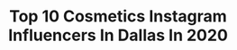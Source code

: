 ---
title: Top 10 Cosmetics Instagram Influencers In Dallas In 2020
description: >-
  Find top cosmetics Instagram influencers in Dallas in 2020. Most popular hashtags: #makeup #lashes #mua #colourpopcosmetics.
platform: Instagram
profiles:
  - username: "ashleysummarell_"
    fullname: >-
      Ashley Summarell💋
    location: "United States"
    followers: 8320
    engagement: 601
    commentsToLikes: 0.069608
    id: ck0vz2ehy6y230i19cpwrkftt
    verified: false
    hashtags: "#morphebabe, #bloodsugar, #highlighter, #supremefrost"
  - username: "viirdii"
    fullname: >-
      V I R I D I A N A  R I V A S
    location: "United States"
    followers: 38288
    engagement: 727
    commentsToLikes: 0.030235
    id: ck0ub29p5dldt0i194aln69fm
    verified: false
    hashtags: "#nyxcosmetics, #femmeluxe, #bellamibella, #fentybeauty"
  - username: "typical_white_girl_sfx"
    fullname: >-
      ☠️Morgan Shay Roberts☠️
    location: "United States"
    followers: 70669
    engagement: 352
    commentsToLikes: 0.014402
    id: ck6ufxccozopm0j712u2s2xji
    verified: false
    hashtags: "#skin, #corona, #novababe, #makeupartist"
  - username: "love_jomy"
    fullname: >-
      Jomy Ivette Leon-Lorenzo
    location: "United States"
    followers: 15440
    engagement: 441
    commentsToLikes: 0.051890
    id: ck8tbaoamuxr10j78fzl16hqy
    verified: false
    hashtags: "#hairtutorials, #thebump, #dallasmom, #instamama"
  - username: "glamby.juliee"
    fullname: >-
      ♡J u l i e e♡
    location: "United States"
    followers: 2588
    engagement: 1885
    commentsToLikes: 0.046918
    id: ck8szos6ap68l0j78a3qfnjp3
    verified: false
    hashtags: "#beautycreation, #jewelry, #lagirl, #glamour"
  - username: "uniquely_created_mua"
    fullname: >-
      Patrice M Marshall
    location: "United States"
    followers: 8013
    engagement: 528
    commentsToLikes: 0.115872
    id: ck6tx9o13wm7x0j71jmnlschf
    verified: false
    hashtags: "#makeuptutorial, #glossylips, #ombrelipstick, #crayoncutie"
  - username: "jessyjphoto"
    fullname: >-
      Jessy J Photo 📷
    location: "United States"
    followers: 100430
    engagement: 121
    commentsToLikes: 0.034041
    id: ck0w4gvtpyiaw0i19jh6pfwqy
    verified: false
    hashtags: "#blackgirlmagic, #glowtopia, #dallasphotograpgher, #editorialbeauty"
  - username: "dr.rose.ilift"
    fullname: >-
      Dr. Rose, DDS
    location: "United States"
    followers: 65233
    engagement: 255
    commentsToLikes: 0.093873
    id: ck8t7k1aqh3i30j782aukmq0q
    verified: false
    hashtags: "#essence, #love, #invisalign, #bigsmile"
  - username: "euniquefaces"
    fullname: >-
      Gernisha
    location: "United States"
    followers: 5834
    engagement: 315
    commentsToLikes: 0.066482
    id: ck0tv9f9wafpi0i197fqcuc33
    verified: false
    hashtags: "#pearlandeyelashextensions, #lashtraining, #atlantaeyelashextensions, #minklashextensions"
  - username: "madaleinemurphy"
    fullname: >-
      madaleine murphy
    location: "United States"
    followers: 10646
    engagement: 1319
    commentsToLikes: 0.062371
    id: ck0vvcwauokul0i19rto5ksi1
    verified: false
    hashtags: "#phonecase, #allurebestofbeauty, #wnwtargetbeauty, #neginm"
---